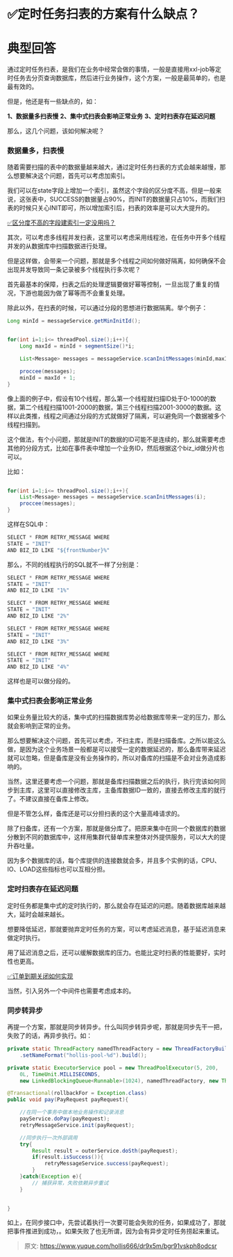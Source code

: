 # ✅定时任务扫表的方案有什么缺点？


# 典型回答

通过定时任务扫表，是我们在业务中经常会做的事情，一般是直接用xxl-job等定时任务去分页查询数据库，然后进行业务操作，这个方案，一般是最简单的，也是最有效的。

但是，他还是有一些缺点的，如：

**1、数据量多扫表慢**
**2、集中式扫表会影响正常业务**
**3、定时扫表存在延迟问题**

那么，这几个问题，该如何解决呢？


### 数据量多，扫表慢

随着需要扫描的表中的数据量越来越大，通过定时任务扫表的方式会越来越慢，那么想要解决这个问题，首先可以考虑加索引。

我们可以在state字段上增加一个索引，虽然这个字段的区分度不高，但是一般来说，这张表中，SUCCESS的数据量占90%，而INIT的数据量只占10%，而我们扫表的时候只关心INIT即可，所以增加索引后，扫表的效率是可以大大提升的。

[✅区分度不高的字段建索引一定没用吗？](https://www.yuque.com/hollis666/dr9x5m/nr83t255g22gu3v7?view=doc_embed)

其次，可以考虑多线程并发扫表，这里可以考虑采用线程池，在任务中开多个线程并发的从数据库中扫描数据进行处理。

但是这样做，会带来一个问题，那就是多个线程之间如何做好隔离，如何确保不会出现并发导致同一条记录被多个线程执行多次呢？

首先最基本的保障，扫表之后的处理逻辑要做好幂等控制，一旦出现了重复的情况，下游也能因为做了幂等而不会重复处理。

除此以外，在扫表的时候，可以通过分段的思想进行数据隔离。举个例子：

```java
Long minId = messageService.getMinInitId();


for(int i=1;i<= threadPool.size();i++){
    Long maxId = minId + segmentSize()*i;

    List<Message> messages = messageService.scanInitMessages(minId,maxId);

    proccee(messages);
    minId = maxId + 1;
}
```

像上面的例子中，假设有10个线程，那么第一个线程就扫描ID处于0-1000的数据，第二个线程扫描1001-2000的数据，第三个线程扫描2001-3000的数据。这样以此类推，线程之间通过分段的方式就做好了隔离，可以避免同一个数据被多个线程扫描到。

这个做法，有个小问题，那就是INIT的数据的ID可能不是连续的，那么就需要考虑其他的分段方式，比如在事件表中增加一个业务ID，然后根据这个biz_id做分片也可以。

比如：
```java

for(int i=1;i<= threadPool.size();i++){
    List<Message> messages = messageService.scanInitMessages(i);
    proccee(messages);
}
```

这样在SQL中：

```java
SELECT * FROM RETRY_MESSAGE WHERE 
STATE = "INIT"
AND BIZ_ID LIKE "${frontNumber}%"
```
那么，不同的线程执行的SQL就不一样了分别是：

```java
SELECT * FROM RETRY_MESSAGE WHERE 
STATE = "INIT"
AND BIZ_ID LIKE "1%"

SELECT * FROM RETRY_MESSAGE WHERE 
STATE = "INIT"
AND BIZ_ID LIKE "2%"

SELECT * FROM RETRY_MESSAGE WHERE 
STATE = "INIT"
AND BIZ_ID LIKE "3%"

SELECT * FROM RETRY_MESSAGE WHERE 
STATE = "INIT"
AND BIZ_ID LIKE "4%"
```

这样也是可以做分段的。


### **集中式扫表会影响正常业务**

如果业务量比较大的话，集中式的扫描数据库势必给数据库带来一定的压力，那么就会影响到正常的业务。

那么想要解决这个问题，首先可以考虑，不扫主库，而是扫描备库。之所以能这么做，是因为这个业务场景一般都是可以接受一定的数据延迟的，那么备库带来延迟就可以忽略，但是备库是没有业务操作的，所以对备库的扫描是不会对业务造成影响的。

当然，这里还要考虑一个问题，那就是备库扫描数据之后的执行，执行完该如何同步到主库，这里可以直接修改主库，主备库数据ID一致的，直接去修改主库的就行了。不建议直接在备库上修改。

但是不管怎么样，备库还是可以分担扫表的这个大量高峰请求的。

除了扫备库，还有一个方案，那就是做分库了。把原来集中在同一个数据库的数据分散到不同的数据库中，这样用集群代替单库来整体对外提供服务，可以大大的提升吞吐量。

因为多个数据库的话，每个库提供的连接数就会多，并且多个实例的话，CPU、IO、LOAD这些指标也可以互相分担。



### **定时扫表存在延迟问题**

定时任务都是集中式的定时执行的，那么就会存在延迟的问题。随着数据库越来越大，延时会越来越长。

想要降低延迟，那就要抛弃定时任务的方案，可以考虑延迟消息，基于延迟消息来做定时执行。

用了延迟消息之后，还可以缓解数据库的压力。也能比定时扫表的性能要好，实时性也更高。

[✅订单到期关闭如何实现](https://www.yuque.com/hollis666/dr9x5m/tg0ehg?view=doc_embed)

当然，引入另外一个中间件也需要考虑成本的。


### 同步转异步

再提一个方案，那就是同步转异步。什么叫同步转异步呢，那就是同步先干一把，失败了的话，再异步执行。如：

```java
private static ThreadFactory namedThreadFactory = new ThreadFactoryBuilder()
    .setNameFormat("hollis-pool-%d").build();

private static ExecutorService pool = new ThreadPoolExecutor(5, 200,
    0L, TimeUnit.MILLISECONDS,
    new LinkedBlockingQueue<Runnable>(1024), namedThreadFactory, new ThreadPoolExecutor.AbortPolicy());

@Transactional(rollbackFor = Exception.class)
public void pay(PayRequest payRequest){

	//在同一个事务中做本地业务操作和记录消息
	payService.doPay(payRequest);
    retryMessageService.init(payRequest);

	//同步执行一次外部调用
    try{
        Result result = outerService.doSth(payRequest);
        if(result.isSuccess()){
            retryMessageService.success(payRequest);
        }
    }catch(Exception e){
        // 捕获异常，失败依赖异步重试
    }
	

}

```

如上，在同步接口中，先尝试着执行一次要可能会失败的任务，如果成功了，那就把事件推进到成功，。如果失败了也无所谓，因为会有异步定时任务捞起来重试。




> 原文: <https://www.yuque.com/hollis666/dr9x5m/bgr91vskph8odcsr>